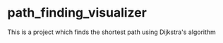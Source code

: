# path_finding_visualizer
This is a project which finds the shortest path using Dijkstra's algorithm
